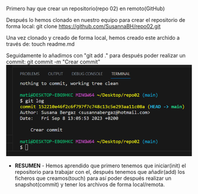 Primero hay que crear un repositorio(repo 02) en remoto(GitHub)

Después lo hemos clonado en nuestro equipo para crear el repositorio de forma local:
        git clone https://github.com/SusannaBH/repo02.git

Una vez clonado y creado de forma local, hemos creado este archido a través de:
        touch readme.md

Seguidamente lo añadimos con "git add ." para después poder realizar un commit:
        git commit -m "Crear commit"
![X ERROR X](./crearCommitRepo02.png)

- __RESUMEN__ -
Hemos aprendido que primero tenemos que iniciar(init) el repositorio para trabajar con el, después tenemos que añadir(add) los ficheros que creamos(touch) para así poder después realizar un snapshot(commit) y tener los archivos de forma local/remota.